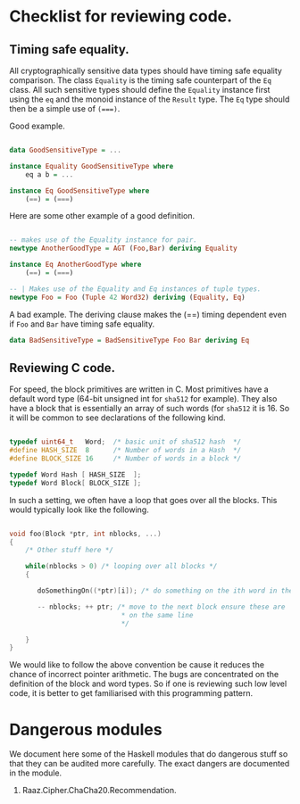 # Checklist for reviewing code.

## Timing safe equality.

All cryptographically sensitive data types should have timing safe
equality comparison. The class `Equality` is the timing safe
counterpart of the `Eq` class. All such sensitive types should define
the `Equality` instance first using the `eq` and the monoid instance
of the `Result` type. The `Eq` type should then be a simple use of
`(===)`.

Good example.

```haskell

data GoodSensitiveType = ...

instance Equality GoodSensitiveType where
	eq a b = ...

instance Eq GoodSensitiveType where
	(==) = (===)

```

Here are some other example of a good definition.

```haskell

-- makes use of the Equality instance for pair.
newtype AnotherGoodType = AGT (Foo,Bar) deriving Equality

instance Eq AnotherGoodType where
	(==) = (===)

-- | Makes use of the Equality and Eq instances of tuple types.
newtype Foo = Foo (Tuple 42 Word32) deriving (Equality, Eq)


```

A bad example. The deriving clause makes the (==) timing dependent
even if `Foo` and `Bar` have timing safe equality.

```haskell
data BadSensitiveType = BadSensitiveType Foo Bar deriving Eq

```

## Reviewing C code.

For speed, the block primitives are written in C. Most primitives have
a default word type (64-bit unsigned int for `sha512` for
example). They also have a block that is essentially an array of such
words (for `sha512` it is 16. So it will be common to see declarations
of the following kind.

```C

typedef uint64_t   Word;  /* basic unit of sha512 hash  */
#define HASH_SIZE  8      /* Number of words in a Hash  */
#define BLOCK_SIZE 16     /* Number of words in a block */

typedef Word Hash [ HASH_SIZE  ];
typedef Word Block[ BLOCK_SIZE ];

```

In such a setting, we often have a loop that goes over all the
blocks. This would typically look like the following.

```C

void foo(Block *ptr, int nblocks, ...)
{
	/* Other stuff here */

	while(nblocks > 0) /* looping over all blocks */
	{

       doSomethingOn((*ptr)[i]); /* do something on the ith word in the current block */

       -- nblocks; ++ ptr; /* move to the next block ensure these are
                            * on the same line
	                        */

	}
}

```

We would like to follow the above convention be cause it reduces the
chance of incorrect pointer arithmetic. The bugs are concentrated on
the definition of the block and word types. So if one is reviewing
such low level code, it is better to get familiarised with this
programming pattern.


Dangerous modules
=================

We document here some of the Haskell modules that do dangerous stuff
so that they can be audited more carefully. The exact dangers are
documented in the module.


1. Raaz.Cipher.ChaCha20.Recommendation.
